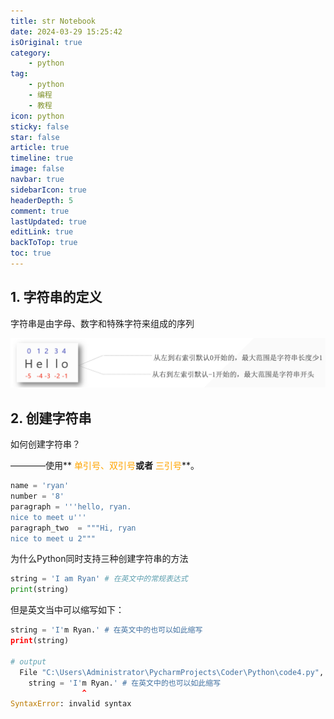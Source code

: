 ```yaml
---
title: str Notebook
date: 2024-03-29 15:25:42
isOriginal: true
category:
    - python
tag:
    - python
    - 编程
    - 教程
icon: python
sticky: false
star: false
article: true
timeline: true
image: false
navbar: true
sidebarIcon: true
headerDepth: 5
comment: true
lastUpdated: true
editLink: true
backToTop: true
toc: true
---
```


## 1. 字符串的定义

字符串是由字母、数字和特殊字符来组成的序列

![a4034a755a9502dce168bbee003b2cc](./4.str-Notebook.assets/a4034a755a9502dce168bbee003b2cc.png)

## 2. 创建字符串

如何创建字符串？

————使用**<span style="color : orange"> 单引号、双引号</span>**或者**<span style="color : orange"> 三引号</span>**。

```python
name = 'ryan'
number = '8'
paragraph = '''hello, ryan.
nice to meet u'''
paragraph_two  = """Hi, ryan
nice to meet u 2"""
```

为什么Python同时支持三种创建字符串的方法

```python
string = 'I am Ryan' # 在英文中的常规表达式
print(string)
```

但是英文当中可以缩写如下：

```python
string = 'I'm Ryan.' # 在英文中的也可以如此缩写
print(string)

# output
  File "C:\Users\Administrator\PycharmProjects\Coder\Python\code4.py", line 11
    string = 'I'm Ryan.' # 在英文中的也可以如此缩写
                ^
SyntaxError: invalid syntax
```

